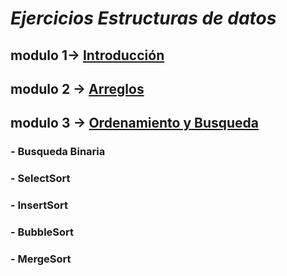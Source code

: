 # *Ejercicios Estructuras de datos*
## modulo 1-> [Introducción](https://github.com/SantiagoMaciasRuiz/Estructura-de-datos-PY/tree/main/modulo%201)
## modulo 2 -> [Arreglos](https://github.com/SantiagoMaciasRuiz/Estructura-de-datos-PY/tree/main/modulo%202)
## modulo 3 -> [Ordenamiento y Busqueda](https://github.com/SantiagoMaciasRuiz/Estructura-de-datos-PY/tree/main/modulo%202](https://github.com/SantiagoMaciasRuiz/Estructura-de-datos-PY/tree/main/modulo%203))
### - Busqueda Binaria
### - SelectSort
### - InsertSort
### - BubbleSort
### - MergeSort
